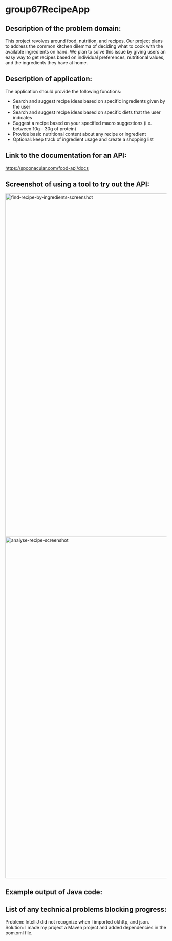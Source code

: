 # group67RecipeApp

## Description of the problem domain:
This project revolves around food, nutrition, and recipes. Our project plans to address the common kitchen dilemma of deciding what to cook with the available ingredients on hand. We plan to solve this issue by giving users an easy way to get recipes based on individual preferences, nutritional values, and the ingredients they have at home.

## Description of application:
The application should provide the following functions:
* Search and suggest recipe ideas based on specific ingredients given by the user 
* Search and suggest recipe ideas based on specific diets that the user indicates
* Suggest a recipe based on your specified macro suggestions (i.e. between 10g - 30g of protein)
* Provide basic nutritional content about any recipe or ingredient
* Optional: keep track of ingredient usage and create a shopping list

## Link to the documentation for an API:
https://spoonacular.com/food-api/docs

## Screenshot of using a tool to try out the API:
<img width="1067" alt="find-recipe-by-ingredients-screenshot" src="https://github.com/Nina2811aw/group67RecipeApp/assets/77638087/f8faf993-b7eb-484b-93e4-5b031d9fbc75">
<img width="1062" alt="analyse-recipe-screenshot" src="https://github.com/Nina2811aw/group67RecipeApp/assets/77638087/37d57cf3-9770-4173-b7e1-a752931022b5">

## Example output of Java code:

## List of any technical problems blocking progress:
Problem: IntelliJ did not recognize when I imported okhttp, and json. 
Solution: I made my project a Maven project and added dependencies in the pom.xml file.
